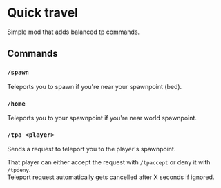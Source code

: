 # Quick travel

Simple mod that adds balanced tp commands.

## Commands
### `/spawn`
Teleports you to spawn if you're near your spawnpoint (bed).

### `/home`
Teleports you to your spawnpoint if you're near world spawnpoint.

### `/tpa <player>`
Sends a request to teleport you to the player's spawnpoint.

That player can either accept the request with `/tpaccept` or deny it with `/tpdeny`.  
Teleport request automatically gets cancelled after X seconds if ignored.